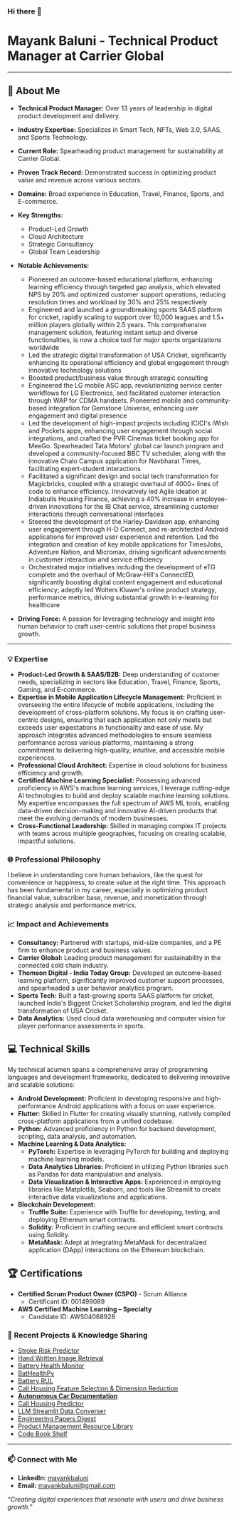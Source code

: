 ### Hi there 👋


# Mayank Baluni - Technical Product Manager at Carrier Global

---

## 🚀 About Me

- **Technical Product Manager:** Over 13 years of leadership in digital product development and delivery.
- **Industry Expertise:** Specializes in Smart Tech, NFTs, Web 3.0, SAAS, and Sports Technology.
- **Current Role:** Spearheading product management for sustainability at Carrier Global.
- **Proven Track Record:** Demonstrated success in optimizing product value and revenue across various sectors.
- **Domains:** Broad experience in Education, Travel, Finance, Sports, and E-commerce.
- **Key Strengths:**
  - Product-Led Growth
  - Cloud Architecture
  - Strategic Consultancy
  - Global Team Leadership
- **Notable Achievements:**
  - Pioneered an outcome-based educational platform, enhancing learning efficiency through targeted gap analysis, which elevated NPS by 20% and optimized customer support operations, 
    reducing resolution times and workload by 30% and 25% respectively
  - Engineered and launched a groundbreaking sports SAAS platform for cricket, rapidly scaling to support over 10,000 leagues and 1.5+ million players globally within 2.5 years. This 
    comprehensive management solution, featuring instant setup and diverse functionalities, is now a choice tool for major sports organizations worldwide
  - Led the strategic digital transformation of USA Cricket, significantly enhancing its operational efficiency and global engagement through innovative technology solutions
  - Boosted product/business value through strategic consulting
  - Engineered the LG mobile ASC app, revolutionizing service center workflows for LG Electronics, and facilitated customer interaction through WAP for CDMA handsets. Pioneered mobile 
    and community-based integration for Gemstone Universe, enhancing user engagement and digital presence
  - Led the development of high-impact projects including ICICI's iWish and Pockets apps, enhancing user engagement through social integrations, and crafted the PVR Cinemas ticket 
    booking app for MeeGo. Spearheaded Tata Motors' global car launch program and developed a community-focused BBC TV scheduler, along with the innovative Chalo Campus application 
    for Navbharat Times, facilitating expert-student interactions
  - Facilitated a significant design and social tech transformation for Magicbricks, coupled with a strategic overhaul of 4000+ lines of code to enhance efficiency. Innovatively led 
    Agile ideation at Indiabulls Housing Finance, achieving a 40% increase in employee-driven innovations for the IB Chat service, streamlining customer interactions through 
    conversational interfaces
  - Steered the development of the Harley-Davidson app, enhancing user engagement through H-D Connect, and re-architected Android applications for improved user experience and 
    retention. Led the integration and creation of key mobile applications for TimesJobs, Adventure Nation, and Micromax, driving significant advancements in customer interaction and 
    service efficiency
  - Orchestrated major initiatives including the development of eTG complete and the overhaul of McGraw-Hill's ConnectED, significantly boosting digital content engagement and 
    educational efficiency; adeptly led Wolters Kluwer's online product strategy, performance metrics, driving substantial growth in e-learning for healthcare
    
- **Driving Force:** A passion for leveraging technology and insight into human behavior to craft user-centric solutions that propel business growth.

---

### 💡 Expertise

- **Product-Led Growth & SAAS/B2B:** Deep understanding of customer needs, specializing in sectors like Education, Travel, Finance, Sports, Gaming, and E-commerce.
- **Expertise in Mobile Application Lifecycle Management:** Proficient in overseeing the entire lifecycle of mobile applications, including the development of cross-platform solutions. My focus is on crafting user-centric designs, ensuring that each application not only meets but exceeds user expectations in functionality and ease of use. My approach integrates advanced methodologies to ensure seamless performance across various platforms, maintaining a strong commitment to delivering high-quality, intuitive, and accessible mobile experiences.
- **Professional Cloud Architect:** Expertise in cloud solutions for business efficiency and growth.
- **Certified Machine Learning Specialist:** Possessing advanced proficiency in AWS's machine learning services, I leverage cutting-edge AI technologies to build and deploy scalable machine learning solutions. My expertise encompasses the full spectrum of AWS ML tools, enabling data-driven decision-making and innovative AI-driven products that meet the evolving demands of modern businesses.
- **Cross-Functional Leadership:** Skilled in managing complex IT projects with teams across multiple geographies, focusing on creating scalable, impactful solutions.

### 🌐 Professional Philosophy

I believe in understanding core human behaviors, like the quest for convenience or happiness, to create value at the right time. This approach has been fundamental in my career, especially in optimizing product financial value, subscriber base, revenue, and monetization through strategic analysis and performance metrics.

### 📈 Impact and Achievements

- **Consultancy:** Partnered with startups, mid-size companies, and a PE firm to enhance product and business values.
- **Carrier Global:** Leading product management for sustainability in the connected cold chain industry.
- **Thomson Digital - India Today Group:** Developed an outcome-based learning platform, significantly improved customer support processes, and spearheaded a user behavior analytics program.
- **Sports Tech:** Built a fast-growing sports SAAS platform for cricket, launched India's Biggest Cricket Scholarship program, and led the digital transformation of USA Cricket.
- **Data Analytics:** Used cloud data warehousing and computer vision for player performance assessments in sports.

## 💻 Technical Skills

My technical acumen spans a comprehensive array of programming languages and development frameworks, dedicated to delivering innovative and scalable solutions:

- **Android Development:** Proficient in developing responsive and high-performance Android applications with a focus on user experience.
- **Flutter:** Skilled in Flutter for creating visually stunning, natively compiled cross-platform applications from a unified codebase.
- **Python:** Advanced proficiency in Python for backend development, scripting, data analysis, and automation. 
- **Machine Learning & Data Analytics:**
  - **PyTorch:** Expertise in leveraging PyTorch for building and deploying machine learning models.
  - **Data Analytics Libraries:** Proficient in utilizing Python libraries such as Pandas for data manipulation and analysis.
  - **Data Visualization & Interactive Apps:** Experienced in employing libraries like Matplotlib, Seaborn, and tools like Streamlit to create interactive data visualizations and applications.
- **Blockchain Development:**
  - **Truffle Suite:** Experience with Truffle for developing, testing, and deploying Ethereum smart contracts.
  - **Solidity:** Proficient in crafting secure and efficient smart contracts using Solidity.
  - **MetaMask:** Adept at integrating MetaMask for decentralized application (DApp) interactions on the Ethereum blockchain.

## 🏆 Certifications

- **Certified Scrum Product Owner (CSPO)** - Scrum Alliance
  - Certificant ID: 001499089
- **AWS Certified Machine Learning – Specialty**
  - Candidate ID: AWS04068928


### 🌟 Recent Projects & Knowledge Sharing

- [Stroke Risk Predictor](https://github.com/mayankbaluni/StrokeRiskPredictor)
- [Hand Written Image Retrieval ](https://github.com/mayankbaluni/HandWrittenImageRetrieval)
- [Battery Health Monitor](https://github.com/mayankbaluni/BatteryHealthMonitor)
- [BatHealthPy](https://github.com/mayankbaluni/BatHealthPy)
- [Battery RUL](https://github.com/mayankbaluni/batteryRUL)
- [Cali Housing Feature Selection & Dimension Reduction](https://github.com/mayankbaluni/CaliHousingFeatSelectionDimReduction)
- [**Autonomous Car Documentation**](https://github.com/mayankbaluni/AutonomousCarDocs)
- [Cali Housing Predictor](https://github.com/mayankbaluni/CaliHousingPredictor)
- [LLM Streamlit Data Converser](https://github.com/mayankbaluni/LLM-Streamlit-Data-Converser)
- [Engineering Papers Digest](https://github.com/mayankbaluni/EngPapersDigest)
- [Product Management Resource Library](https://github.com/mayankbaluni/PM-ResourceLibrary)
- [Code Book Shelf](https://github.com/mayankbaluni/CodeBookShelf)

---

### 📫 Connect with Me

- **LinkedIn:** [mayankbaluni](https://www.linkedin.com/in/mayankbaluni/)
- **Email:** [mayankbaluni@gmail.com](mailto:mayankbaluni@gmail.com)

*“Creating digital experiences that resonate with users and drive business growth.”*
